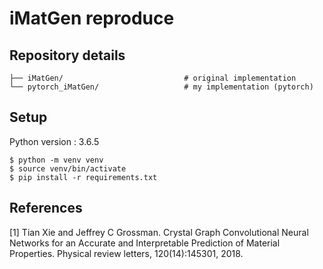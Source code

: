 # iMatGen reproduce

## Repository details

```
├── iMatGen/                           # original implementation
└── pytorch_iMatGen/                   # my implementation (pytorch)
```

## Setup

Python version : 3.6.5

```
$ python -m venv venv
$ source venv/bin/activate
$ pip install -r requirements.txt
```

## References

[1] Tian Xie and Jeffrey C Grossman. Crystal Graph Convolutional Neural Networks for an Accurate and Interpretable Prediction of Material Properties. Physical review letters, 120(14):145301, 2018.
